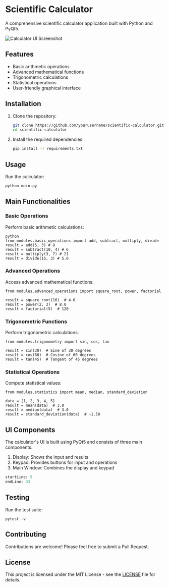 # Scientific Calculator

A comprehensive scientific calculator application built with Python and PyQt5.

![Calculator UI Screenshot](placeholder_for_screenshot.png)

## Features

- Basic arithmetic operations
- Advanced mathematical functions
- Trigonometric calculations
- Statistical operations
- User-friendly graphical interface

## Installation

1. Clone the repository:
   ```bash
   git clone https://github.com/yourusername/scientific-calculator.git
   cd scientific-calculator
   ```

2. Install the required dependencies:
   ```bash
   pip install -r requirements.txt
   ```

## Usage

Run the calculator:
```bash
python main.py
```

## Main Functionalities

### Basic Operations

Perform basic arithmetic calculations:

```
python
from modules.basic_operations import add, subtract, multiply, divide
result = add(5, 3) # 8
result = subtract(10, 4) # 6
result = multiply(3, 7) # 21
result = divide(15, 3) # 5.0
```

### Advanced Operations

Access advanced mathematical functions:

```
from modules.advanced_operations import square_root, power, factorial

result = square_root(16)  # 4.0
result = power(2, 3)  # 8.0
result = factorial(5)  # 120
```

### Trigonometric Functions

Perform trigonometric calculations:

```
from modules.trigonometry import sin, cos, tan

result = sin(30)  # Sine of 30 degrees
result = cos(60)  # Cosine of 60 degrees
result = tan(45)  # Tangent of 45 degrees
```

### Statistical Operations

Compute statistical values:

```
from modules.statistics import mean, median, standard_deviation

data = [1, 2, 3, 4, 5]
result = mean(data)  # 3.0
result = median(data)  # 3.0
result = standard_deviation(data)  # ~1.58
```

## UI Components

The calculator's UI is built using PyQt5 and consists of three main components:

1. Display: Shows the input and results
2. Keypad: Provides buttons for input and operations
3. Main Window: Combines the display and keypad

```python:ui/main_window.py
startLine: 5
endLine: 33
```

## Testing

Run the test suite:

```
pytest -v
```

## Contributing

Contributions are welcome! Please feel free to submit a Pull Request.

## License

This project is licensed under the MIT License - see the [LICENSE](LICENSE) file for details.

